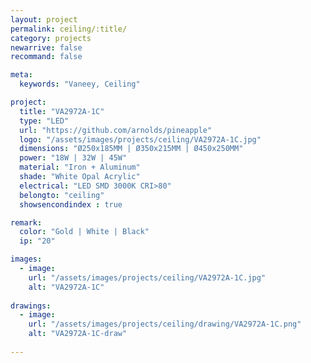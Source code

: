 ```yaml
---
layout: project
permalink: ceiling/:title/
category: projects
newarrive: false
recommand: false

meta:
  keywords: "Vaneey, Ceiling"

project:
  title: "VA2972A-1C"
  type: "LED"
  url: "https://github.com/arnolds/pineapple"
  logo: "/assets/images/projects/ceiling/VA2972A-1C.jpg"
  dimensions: "Ø250x185MM | Ø350x215MM | Ø450x250MM"
  power: "18W | 32W | 45W"
  material: "Iron + Aluminum"
  shade: "White Opal Acrylic"
  electrical: "LED SMD 3000K CRI>80"
  belongto: "ceiling"
  showsencondindex : true

remark:
  color: "Gold | White | Black"
  ip: "20"

images:
  - image:
    url: "/assets/images/projects/ceiling/VA2972A-1C.jpg"
    alt: "VA2972A-1C"
      
drawings:
  - image:
    url: "/assets/images/projects/ceiling/drawing/VA2972A-1C.png"
    alt: "VA2972A-1C-draw"
    
---
```

